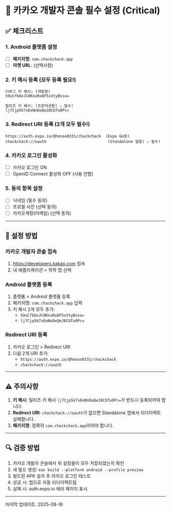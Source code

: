 # 🚨 카카오 개발자 콘솔 필수 설정 (Critical)

## ✅ 체크리스트

### 1. Android 플랫폼 설정
- [ ] **패키지명**: `com.chackchack.app`
- [ ] **마켓 URL**: (선택사항)

### 2. 키 해시 등록 (모두 등록 필요!)
```
디버그 키 해시: (개발용)
S9uCfbOxJC0KnxRxDF5sVtyBsso=

릴리즈 키 해시: (프로덕션용) ⚠️ 필수!
lj7CjpSk7xEeNnDeQeJ8CbTu0Pc=
```

### 3. Redirect URI 등록 (2개 모두 필수!)
```
https://auth.expo.io/@hmsoo0331/chackchack  (Expo Go용)
chackchack://oauth                           (Standalone 앱용) ⚠️ 필수!
```

### 4. 카카오 로그인 활성화
- [ ] 카카오 로그인 ON
- [ ] OpenID Connect 활성화 OFF (사용 안함)

### 5. 동의 항목 설정
- [ ] 닉네임 (필수 동의)
- [ ] 프로필 사진 (선택 동의)
- [ ] 카카오계정(이메일) (선택 동의)

---

## 🔧 설정 방법

### 카카오 개발자 콘솔 접속
1. https://developers.kakao.com 접속
2. 내 애플리케이션 > 착착 앱 선택

### Android 플랫폼 등록
1. 플랫폼 > Android 플랫폼 등록
2. 패키지명: `com.chackchack.app` 입력
3. 키 해시 2개 모두 추가:
   - `S9uCfbOxJC0KnxRxDF5sVtyBsso=`
   - `lj7CjpSk7xEeNnDeQeJ8CbTu0Pc=`

### Redirect URI 등록
1. 카카오 로그인 > Redirect URI
2. 다음 2개 URI 추가:
   - `https://auth.expo.io/@hmsoo0331/chackchack`
   - `chackchack://oauth`

---

## ⚠️ 주의사항

1. **키 해시**: 릴리즈 키 해시 `lj7CjpSk7xEeNnDeQeJ8CbTu0Pc=`가 반드시 등록되어야 합니다.
2. **Redirect URI**: `chackchack://oauth`가 없으면 Standalone 앱에서 리다이렉트 실패합니다.
3. **패키지명**: 정확히 `com.chackchack.app`이어야 합니다.

---

## 🔍 검증 방법

1. 카카오 개발자 콘솔에서 위 설정들이 모두 저장되었는지 확인
2. 새 빌드 생성: `eas build --platform android --profile preview`
3. 빌드된 APK 설치 후 카카오 로그인 테스트
4. 성공 시: 앱으로 자동 리다이렉트됨
5. 실패 시: auth.expo.io 에러 페이지 표시

---

마지막 업데이트: 2025-08-16